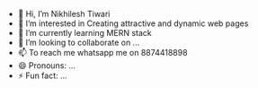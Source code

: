 - 👋 Hi, I’m Nikhilesh Tiwari 
- 👀 I’m interested in Creating attractive and dynamic web pages
- 🌱 I’m currently learning MERN stack
- 💞️ I’m looking to collaborate on ...
- 📫 To reach me whatsapp me on 8874418898
- 😄 Pronouns: ...
- ⚡ Fun fact: ...

<!---
Nikhilesh0231/Nikhilesh0231 is a ✨ special ✨ repository because its `README.md` (this file) appears on your GitHub profile.
You can click the Preview link to take a look at your changes.
--->
